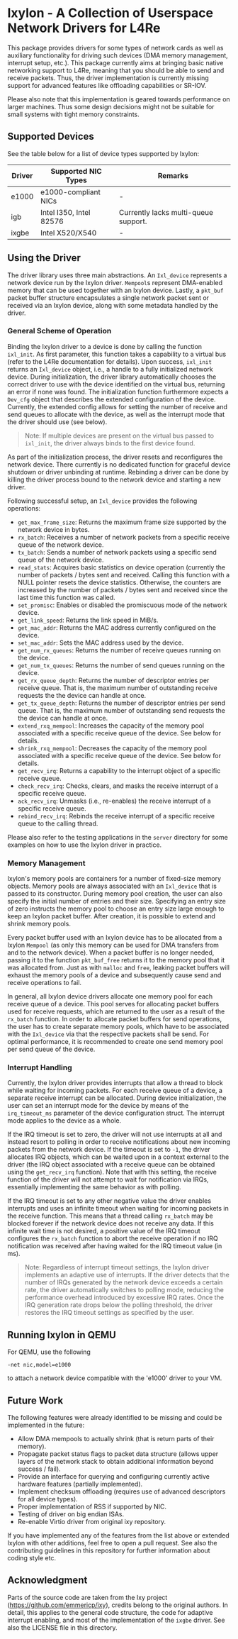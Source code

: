 # Ixylon - A Collection of Userspace Network Drivers for L4Re

This package provides drivers for some types of network cards as well as
auxiliary functionality for driving such devices (DMA memory management,
interrupt setup, etc.). This package currently aims at bringing basic native
networking support to L4Re, meaning that you should be able to send
and receive packets. Thus, the driver implementation is currently missing
support for advanced features like offloading capabilities or SR-IOV.

Please also note that this implementation is geared towards performance on
larger machines. Thus some design decisions might not be suitable for small
systems with tight memory constraints.

## Supported Devices

See the table below for a list of device types supported by Ixylon:

| Driver | Supported NIC Types     | Remarks                               |
|--------|-------------------------|---------------------------------------|
| e1000  | e1000-compliant NICs    | -                                     |
| igb    | Intel I350, Intel 82576 | Currently lacks multi-queue support.  |
| ixgbe  | Intel X520/X540         | -                                     |

## Using the Driver

The driver library uses three main abstractions. An `Ixl_device` represents
a network device run by the Ixylon driver. `Mempool`s represent DMA-enabled
memory that can be used together with an Ixylon device. Lastly, a `pkt_buf`
packet buffer structure encapsulates a single network packet sent or received
via an Ixylon device, along with some metadata handled by the driver.

### General Scheme of Operation

Binding the Ixylon driver to a device is done by calling the function
`ixl_init`. As first parameter, this function takes a capability to a virtual
bus (refer to the L4Re documentation for details). Upon success, `ixl_init`
returns an `Ixl_device` object, i.e., a handle to a fully initialized network
device. During initialization, the driver library automatically chooses the
correct driver to use with the device identified on the virtual bus, returning
an error if none was found. The initialization function furthermore expects
a `Dev_cfg` object that describes the extended configuration of the device.
Currently, the extended config allows for setting the number of receive and
send queues to allocate with the device, as well as the interrupt mode that
the driver should use (see below).

> Note: If multiple devices are present on the virtual bus passed to `ixl_init`,
> the driver always binds to the first device found.

As part of the initialization process, the driver resets and reconfigures the
network device. There currently is no dedicated function for graceful device
shutdown or driver unbinding at runtime. Rebinding a driver can be done by
killing the driver process bound to the network device and starting a new
driver.

Following successful setup, an `Ixl_device` provides the following operations:

* `get_max_frame_size`: Returns the maximum frame size supported by the network
                        device in bytes.
* `rx_batch`: Receives a number of network packets from a specific receive
              queue of the network device.
* `tx_batch`: Sends a number of network packets using a specific send
              queue of the network device.
* `read_stats`: Acquires basic statistics on device operation (currently the
                number of packets / bytes sent and received. Calling this
                function with a NULL pointer resets the device statistics.
                Otherwise, the counters are increased by the number of packets /
                bytes sent and received since the last time this function was
                called.
* `set_promisc`: Enables or disabled the promiscuous mode of the network device.
* `get_link_speed`: Returns the link speed in MiB/s.
* `get_mac_addr`: Returns the MAC address currently configured on the device.
* `set_mac_addr`: Sets the MAC address used by the device.
* `get_num_rx_queues`: Returns the number of receive queues running on the
                       device.
* `get_num_tx_queues`: Returns the number of send queues running on the
                       device.
* `get_rx_queue_depth`: Returns the number of descriptor entries per receive
                        queue. That is, the maximum number of outstanding
                        receive requests the the device can handle at once.
* `get_tx_queue_depth`: Returns the number of descriptor entries per send
                        queue. That is, the maximum number of outstanding
                        send requests the the device can handle at once.
* `extend_rxq_mempool`: Increases the capacity of the memory pool associated
                        with a specific receive queue of the device. See
                        below for details.
* `shrink_rxq_mempool`: Decreases the capacity of the memory pool associated
                        with a specific receive queue of the device. See below
                        for details.
* `get_recv_irq`: Returns a capability to the interrupt object of a specific
                  receive queue.
* `check_recv_irq`: Checks, clears, and masks the receive interrupt of a
                    specific receive queue.
* `ack_recv_irq`: Unmasks (i.e., re-enables) the receive interrupt of a
                  specific receive queue.
* `rebind_recv_irq`: Rebinds the receive interrupt of a specific receive queue
                     to the calling thread.

Please also refer to the testing applications in the `server` directory for
some examples on how to use the Ixylon driver in practice.

### Memory Management

Ixylon's memory pools are containers for a number of fixed-size memory objects.
Memory pools are always associated with an `Ixl_device` that is passed to its
constructor. During memory pool creation, the user can also specify the initial
number of entries and their size. Specifying an entry size of zero instructs
the memory pool to choose an entry size large enough to keep an Ixylon packet
buffer. After creation, it is possible to extend and shrink memory pools.

Every packet buffer used with an Ixylon device has to be allocated from
a Ixylon `Mempool` (as only this memory can be used for DMA transfers from and
to the network device). When a packet buffer is no longer needed, passing it
to the function `pkt_buf_free` returns it to the memory pool that it was
allocated from. Just as with `malloc` and `free`, leaking packet buffers will
exhaust the memory pools of a device and subsequently cause send and receive
operations to fail.

In general, all Ixylon device drivers allocate one memory pool for each receive
queue of a device. This pool serves for allocating packet buffers used for
receive requests, which are returned to the user as a result of the `rx_batch`
function. In order to allocate packet buffers for send operations, the user
has to create separate memory pools, which have to be associated with the
`Ixl_device` via that the respective packets shall be send. For optimal
performance, it is recommended to create one send memory pool per send queue of
the device.

### Interrupt Handling

Currently, the Ixylon driver provides interrupts that allow a thread to block
while waiting for incoming packets. For each receive queue of a device, a
separate receive interrupt can be allocated. During device initialization, the
user can set an interrupt mode for the device by means of the `irq_timeout_ms`
parameter of the device configuration struct. The interrupt mode applies to the
device as a whole.

If the IRQ timeout is set to zero, the driver will not use interrupts at all
and instead resort to polling in order to receive notifications about new
incoming packets from the network device. If the timeout is set to `-1`, the
driver allocates IRQ objects, which can be waited upon in a context external
to the driver (the IRQ object associated with a receive queue can be obtained
using the `get_recv_irq` function). Note that with this setting, the receive
function of the driver will not attempt to wait for notification via IRQs,
essentially implementing the same behavior as with polling.

If the IRQ timeout is set to any other negative value the driver enables
interrupts and uses an infinite timeout when waiting for incoming packets in
the receive function. This means that a thread calling `rx_batch` may be blocked
forever if the network device does not receive any data. If this infinite
wait time is not desired, a positive value of the IRQ timeout configures the
`rx_batch` function to abort the receive operation if no IRQ notification
was received after having waited for the IRQ timeout value (in ms).

> Note: Regardless of interrupt timeout settings, the Ixylon driver implements
> an adaptive use of interrupts. If the driver detects that the number of IRQs
> generated by the network device exceeds a certain rate, the driver
> automatically switches to polling mode, reducing the performance overhead
> introduced by excessive IRQ rates. Once the IRQ generation rate drops below
> the polling threshold, the driver restores the IRQ timeout settings as
> specified by the user.

## Running Ixylon in QEMU

For QEMU, use the following

    -net nic,model=e1000

to attach a network device compatible with the 'e1000' driver to your VM.

## Future Work

The following features were already identified to be missing and could be
implemented in the future:

* Allow DMA mempools to actually shrink (that is return parts of their memory).
* Propagate packet status flags to packet data structure (allows upper layers
  of the network stack to obtain additional information beyond success / fail).
* Provide an interface for querying and configuring currently active hardware
  features (partially implemented).
* Implement checksum offloading (requires use of advanced descriptors for all
  device types).
* Proper implementation of RSS if supported by NIC.
* Testing of driver on big endian ISAs.
* Re-enable Virtio driver from original ixy repository.

If you have implemented any of the features from the list above or extended
Ixylon with other additions, feel free to open a pull request. See also
the contributing guidelines in this repository for further information about
coding style etc.

## Acknowledgment

Parts of the source code are taken from the Ixy project
(https://github.com/emmericp/ixy), credits belong to the original authors. In
detail, this applies to the general code structure, the code for
adaptive interrupt enabling, and most of the implementation of the `ixgbe`
driver. See also the LICENSE file in this directory.
